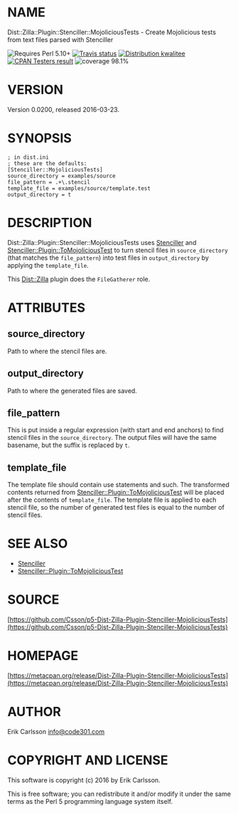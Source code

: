 # NAME

Dist::Zilla::Plugin::Stenciller::MojoliciousTests - Create Mojolicious tests from text files parsed with Stenciller

<div>
    <p>
    <img src="https://img.shields.io/badge/perl-5.10+-blue.svg" alt="Requires Perl 5.10+" />
    <a href="https://travis-ci.org/Csson/p5-Dist-Zilla-Plugin-Stenciller-MojoliciousTests"><img src="https://api.travis-ci.org/Csson/p5-Dist-Zilla-Plugin-Stenciller-MojoliciousTests.svg?branch=master" alt="Travis status" /></a>
    <a href="http://cpants.cpanauthors.org/dist/Dist-Zilla-Plugin-Stenciller-MojoliciousTests-0.0200"><img src="https://badgedepot.code301.com/badge/kwalitee/Dist-Zilla-Plugin-Stenciller-MojoliciousTests/0.0200" alt="Distribution kwalitee" /></a>
    <a href="http://matrix.cpantesters.org/?dist=Dist-Zilla-Plugin-Stenciller-MojoliciousTests%200.0200"><img src="https://badgedepot.code301.com/badge/cpantesters/Dist-Zilla-Plugin-Stenciller-MojoliciousTests/0.0200" alt="CPAN Testers result" /></a>
    <img src="https://img.shields.io/badge/coverage-98.1%-yellow.svg" alt="coverage 98.1%" />
    </p>
</div>

# VERSION

Version 0.0200, released 2016-03-23.

# SYNOPSIS

    ; in dist.ini
    ; these are the defaults:
    [Stenciller::MojoliciousTests]
    source_directory = examples/source
    file_pattern = .+\.stencil
    template_file = examples/source/template.test
    output_directory = t

# DESCRIPTION

Dist::Zilla::Plugin::Stenciller::MojoliciousTests uses [Stenciller](https://metacpan.org/pod/Stenciller) and [Stenciller::Plugin::ToMojoliciousTest](https://metacpan.org/pod/Stenciller::Plugin::ToMojoliciousTest) to turn
stencil files in `source_directory` (that matches the `file_pattern`) into
test files in `output_directory` by applying the `template_file`.

This [Dist::Zilla](https://metacpan.org/pod/Dist::Zilla) plugin does the `FileGatherer` role.

# ATTRIBUTES

## source\_directory

Path to where the stencil files are.

## output\_directory

Path to where the generated files are saved.

## file\_pattern

This is put inside a regular expression (with start and end anchors) to find stencil files in the `source_directory`. The output files
will have the same basename, but the suffix is replaced by `t`.

## template\_file

The template file should contain use statements and such. The transformed contents returned from [Stenciller::Plugin::ToMojoliciousTest](https://metacpan.org/pod/Stenciller::Plugin::ToMojoliciousTest) will be placed after
the contents of `template_file`. The template file is applied to each stencil file, so the number of generated test files is equal
to the number of stencil files.

# SEE ALSO

- [Stenciller](https://metacpan.org/pod/Stenciller)
- [Stenciller::Plugin::ToMojoliciousTest](https://metacpan.org/pod/Stenciller::Plugin::ToMojoliciousTest)

# SOURCE

[https://github.com/Csson/p5-Dist-Zilla-Plugin-Stenciller-MojoliciousTests](https://github.com/Csson/p5-Dist-Zilla-Plugin-Stenciller-MojoliciousTests)

# HOMEPAGE

[https://metacpan.org/release/Dist-Zilla-Plugin-Stenciller-MojoliciousTests](https://metacpan.org/release/Dist-Zilla-Plugin-Stenciller-MojoliciousTests)

# AUTHOR

Erik Carlsson <info@code301.com>

# COPYRIGHT AND LICENSE

This software is copyright (c) 2016 by Erik Carlsson.

This is free software; you can redistribute it and/or modify it under
the same terms as the Perl 5 programming language system itself.
